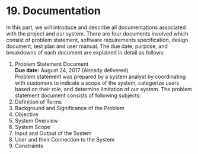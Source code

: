 # 19. Documentation
In this part, we will introduce and describe all documentations associated with the project and our system. There are four documents involved which consist of problem statement, software requirements specification, design document, test plan and user manual. The due date, purpose, and breakdowns of each document are explained in detail as follows: 

1. Problem Statement Document<br>
**Due date:** August 24, 2017 (Already delivered)<br>
Problem statement was prepared by a system analyst by coordinating with customers to indicate a scope of the system, categorize users based on their role, and determine limitation of our system. The problem statement document consists of following subjects:
  1. Definition of Terms
  1. Background and Significance of the Problem
  1. Objective
  1. System Overview
  1. System Scope
  1. Input and Output of the System
  1. User and their Connection to the System
  1. Constraints
